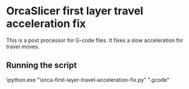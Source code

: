 # OrcaSlicer first layer travel acceleration fix
This is a post processor for G-code files. 
It fixes a slow acceleration for travel moves.

## Running the script
<path to python folder>\python.exe "<path to the script>\orca-first-layer-travel-acceleration-fix.py" "<path to gcode file>.gcode"
